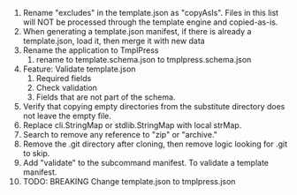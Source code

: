 1. Rename "excludes" in the template.json as "copyAsIs". Files in this list
   will NOT be processed through the template engine and copied-as-is.
2. When generating a template.json manifest, if there is already a template.json, load it, then merge it with new data
3. Rename the application to TmplPress
    1. rename to template.schema.json to tmplpress.schema.json
4. Feature: Validate template.json
   1. Required fields
   2. Check validation
   3. Fields that are not part of the schema.
5. Verify that copying empty directories from the substitute directory does not leave the empty file.
6. Replace cli.StringMap or stdlib.StringMap with local strMap.
7. Search to remove any reference to "zip" or "archive."
8. Remove the .git directory after cloning, then remove logic looking for .git to skip.
9. Add "validate" to the subcommand manifest. To validate a template manifest.
10. TODO: BREAKING Change template.json to tmplpress.json
